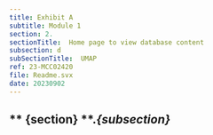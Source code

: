 ```yaml
---
title: Exhibit A
subtitle: Module 1
section: 2.
sectionTitle:  Home page to view database content
subsection: d
subSectionTitle:  UMAP
ref: 23-MCC02420
file: Readme.svx
date: 20230902
---
```



** {section} **.*{subsection}*
--
